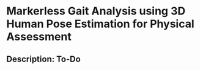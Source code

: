 # Markerless Gait Analysis using 3D Human Pose Estimation for Physical Assessment

## Description: To-Do
